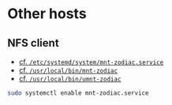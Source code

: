 # Other hosts

## NFS client

- [cf. `/etc/systemd/system/mnt-zodiac.service`](other-hosts/etc/systemd/system/mnt-zodiac.service)
- [cf. `/usr/local/bin/mnt-zodiac`](other-hosts/usr/local/bin/mnt-zodiac)
- [cf. `/usr/local/bin/umnt-zodiac`](other-hosts/usr/local/bin/umnt-zodiac)

```sh
sudo systemctl enable mnt-zodiac.service
```
